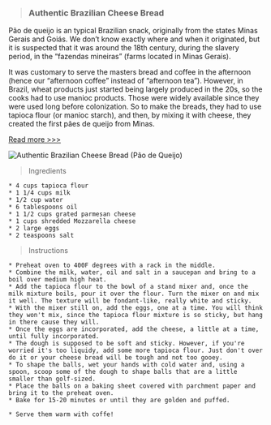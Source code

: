 > ### Authentic Brazilian Cheese Bread

Pão de queijo is an typical Brazilian snack, originally from the states Minas Gerais and Goiás. We don’t know exactly where and when it originated, but it is suspected that it was around the 18th century, during the slavery period, in the “fazendas mineiras” (farms located in Minas Gerais).

It was customary to serve the masters bread and coffee in the afternoon (hence our “afternoon coffee” instead of “afternoon tea”). However, in Brazil, wheat products just started being largely produced in the 20s, so the cooks had to use manioc products. Those were widely available since they were used long before colonization. So to make the breads, they had to use tapioca flour (or manioc starch), and then, by mixing it with cheese, they created the first pães de queijo from Minas.

[Read more >>>](https://www.oliviascuisine.com/authentic-brazilian-cheese-bread/)

![Authentic Brazilian Cheese Bread (Pão de Queijo)](https://www.oliviascuisine.com/wp-content/uploads/2015/05/brazilian-cheese-roll-5-683x1024.jpg.webp)

> Ingredients


    * 4 cups tapioca flour
    * 1 1/4 cups milk
    * 1/2 cup water
    * 6 tablespoons oil
    * 1 1/2 cups grated parmesan cheese
    * 1 cups shredded Mozzarella cheese
    * 2 large eggs
    * 2 teaspoons salt

> Instructions

    * Preheat oven to 400F degrees with a rack in the middle.
    * Combine the milk, water, oil and salt in a saucepan and bring to a boil over medium high heat.
    * Add the tapioca flour to the bowl of a stand mixer and, once the milk mixture boils, pour it over the flour. Turn the mixer on and mix it well. The texture will be fondant-like, really white and sticky.
    * With the mixer still on, add the eggs, one at a time. You will think they won't mix, since the tapioca flour mixture is so sticky, but hang in there cause they will.
    * Once the eggs are incorporated, add the cheese, a little at a time, until fully incorporated.
    * The dough is supposed to be soft and sticky. However, if you're worried it's too liquidy, add some more tapioca flour. Just don't over do it or your cheese bread will be tough and not too gooey.
    * To shape the balls, wet your hands with cold water and, using a spoon, scoop some of the dough to shape balls that are a little smaller than golf-sized.
    * Place the balls on a baking sheet covered with parchment paper and bring it to the preheat oven.
    * Bake for 15-20 minutes or until they are golden and puffed.

    * Serve them warm with coffe!